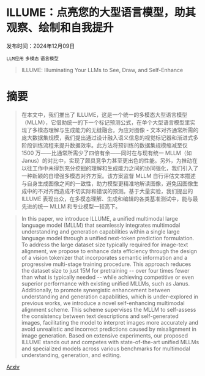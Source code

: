 # ILLUME：点亮您的大型语言模型，助其观察、绘制和自我提升

发布时间：2024年12月09日

`LLM应用` `多模态` `语言模型`

> ILLUME: Illuminating Your LLMs to See, Draw, and Self-Enhance

# 摘要

> 在本文中，我们推出了 ILLUME，这是一个统一的多模态大型语言模型（MLLM），它借助统一的下一个标记预测公式，在单个大型语言模型里实现了多模态理解与生成能力的无缝融合。为应对图像 - 文本对齐通常所需的庞大数据集规模，我们提出通过设计融入语义信息的视觉标记器和渐进式多阶段训练流程来提升数据效率。此方法将预训练的数据集规模缩减至仅 1500 万——比通常所需少了四倍有余——同时在与现有统一 MLLM（如 Janus）的对比中，实现了颇具竞争力甚至更出色的性能。另外，为推动在以往工作中未得到充分挖掘的理解和生成能力之间的协同强化，我们引入了一种新颖的自增强多模态对齐方案。该方案监督 MLLM 自行评估文本描述与自身生成图像之间的一致性，助力模型更精准地解读图像，避免因图像生成中的不对齐而造成不切实际和错误的预测。基于大量实验，我们提出的 ILLUME 表现出众，在多模态理解、生成和编辑的各类基准测试中，能与最先进的统一 MLLM 和专业模型一较高下。

> In this paper, we introduce ILLUME, a unified multimodal large language model (MLLM) that seamlessly integrates multimodal understanding and generation capabilities within a single large language model through a unified next-token prediction formulation. To address the large dataset size typically required for image-text alignment, we propose to enhance data efficiency through the design of a vision tokenizer that incorporates semantic information and a progressive multi-stage training procedure. This approach reduces the dataset size to just 15M for pretraining -- over four times fewer than what is typically needed -- while achieving competitive or even superior performance with existing unified MLLMs, such as Janus. Additionally, to promote synergistic enhancement between understanding and generation capabilities, which is under-explored in previous works, we introduce a novel self-enhancing multimodal alignment scheme. This scheme supervises the MLLM to self-assess the consistency between text descriptions and self-generated images, facilitating the model to interpret images more accurately and avoid unrealistic and incorrect predictions caused by misalignment in image generation. Based on extensive experiments, our proposed ILLUME stands out and competes with state-of-the-art unified MLLMs and specialized models across various benchmarks for multimodal understanding, generation, and editing.

[Arxiv](https://arxiv.org/abs/2412.06673)